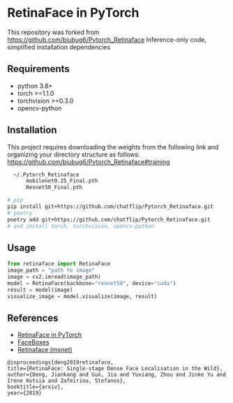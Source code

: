 # RetinaFace in PyTorch

This repository was forked from https://github.com/biubug6/Pytorch_Retinaface
Inference-only code, simplified installation dependencies

## Requirements

- python 3.8+
- torch >=1.1.0
- torchvision >=0.3.0
- opencv-python

## Installation

This project requires downloading the weights from the following link and organizing your directory structure as follows:
https://github.com/biubug6/Pytorch_Retinaface#training

```bash
  ~/.Pytorch_Retinaface
      mobilenet0.25_Final.pth
      Resnet50_Final.pth
```

```bash
# pip
pip install git+https://github.com/chatflip/Pytorch_Retinaface.git
# poetry
poetry add git+https://github.com/chatflip/Pytorch_Retinaface.git
# and install torch, torchvision, opencv-python
```

## Usage

```python
from retinaface import RetinaFace
image_path = "path to image"
image = cv2.imread(image_path)
model = RetinaFace(backbone="resnet50", device="cuda")
result = model(image)
visualize_image = model.visualize(image, result)
```


## References
- [RetinaFace in PyTorch](https://github.com/biubug6/Pytorch_Retinaface)
- [FaceBoxes](https://github.com/zisianw/FaceBoxes.PyTorch)
- [Retinaface (mxnet)](https://github.com/deepinsight/insightface/tree/master/RetinaFace)
```
@inproceedings{deng2019retinaface,
title={RetinaFace: Single-stage Dense Face Localisation in the Wild},
author={Deng, Jiankang and Guo, Jia and Yuxiang, Zhou and Jinke Yu and Irene Kotsia and Zafeiriou, Stefanos},
booktitle={arxiv},
year={2019}
```
